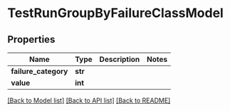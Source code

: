 # TestRunGroupByFailureClassModel


## Properties
Name | Type | Description | Notes
------------ | ------------- | ------------- | -------------
**failure_category** | **str** |  | 
**value** | **int** |  | 

[[Back to Model list]](../README.md#documentation-for-models) [[Back to API list]](../README.md#documentation-for-api-endpoints) [[Back to README]](../README.md)


